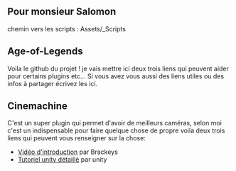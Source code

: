 ## Pour monsieur Salomon
chemin vers les scripts : Assets/_Scripts

## Age-of-Legends

Voila le github du projet ! je vais mettre ici deux trois liens qui peuvent aider pour certains plugins etc...
Si vous avez vous aussi des liens utiles ou des infos à partager écrivez les ici.

## Cinemachine
C'est un super plugin qui permet d'avoir de meilleurs caméras, selon moi c'est un indispensable pour faire quelque chose de propre
voila deux trois liens qui peuvent vous renseigner sur la chose:
- [Vidéo d'introduction](https://www.youtube.com/watch?v=Gx9gZ9cfrys) par Brackeys
- [Tutoriel unity détaillé](https://learn.unity.com/tutorial/cinemachine) par unity
